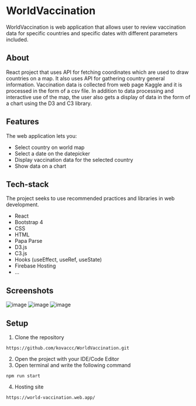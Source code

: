 # WorldVaccination
WorldVaccination is web application that allows user to review vaccination data for specific countries and specific dates with different parameters included.

## About
React project that uses API for fetching coordinates which are used to draw countries on a map. It also uses API for gathering country general information. Vaccination data is collected from web page Kaggle and it is processed in the form of a csv file. In addition to data processing and interactive use of the map, the user also gets a display of data in the form of a chart using the D3 and C3 library.

## Features
The web application lets you: 
 - Select country on world map 
 - Select a date on the datepicker
 - Display vaccination data for the selected country
 - Show data on a chart 

## Tech-stack
The project seeks to use recommended practices and libraries in web development. 
 - React
 - Bootstrap 4
 - CSS
 - HTML
 - Papa Parse
 - D3.js
 - C3.js
 - Hooks (useEffect, useRef, useState)
 - Firebase Hosting
 - ...

## Screenshots
![image](https://user-images.githubusercontent.com/75457058/127646230-a6e74cf2-ccfb-4788-bdc1-69901adaaecd.png)
![image](https://user-images.githubusercontent.com/75457058/127646401-393871c9-5170-45ee-a91f-ca906871480b.png)
![image](https://user-images.githubusercontent.com/75457058/127646581-5f03c05a-2ab3-49de-bd84-216ecb4c53c7.png)


## Setup
1. Clone the repository
```
https://github.com/kovaccc/WorldVaccination.git
```
2. Open the project with your IDE/Code Editor
3. Open terminal and write the following command
```
npm run start 
```
4. Hosting site 
```
https://world-vaccination.web.app/
```
